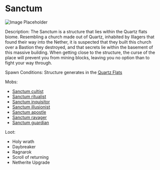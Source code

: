 # Sanctum

![Image Placeholder](https://static.miraheze.org/stardustlabswiki/c/c7/Sanctum.png)

Description: The Sanctum is a structure that lies within the Quartz flats biome. Resembling a church made out of Quartz, inhabited by Illagers that found their way into the Nether, it is suspected that they built this church over a Bastion they destroyed, and that secrets lie within the basement of this massive building. When getting close to the structure, the curse of the place will prevent you from mining blocks, leaving you no option than to fight your way through.

Spawn Conditions: Structure generates in the [Quartz Flats](https://officiallysp.net/pokeywiki/Nether\_Biomes/quartzflats.html)

Mobs:

* [Sanctum cultist](../nether-mobs/sanctumcultist.md)
* [Sanctum ritualist](../nether-mobs/sanctumritualist.md)
* [Sanctum inquisitor](../nether-mobs/sanctuminquisitor.md)
* [Sanctum illusionist](../nether-mobs/sanctumillusionist.md)
* [Sanctum apostle](../nether-mobs/sanctumapostle.md)
* [Sanctum ravager](../nether-mobs/sanctumravager.md)
* [Sanctum guardian](../nether-mobs/sanctumguardian.md)

Loot:

* Holy wrath
* Daybreaker
* Ragnarok
* Scroll of returning
* Netherite Upgrade
